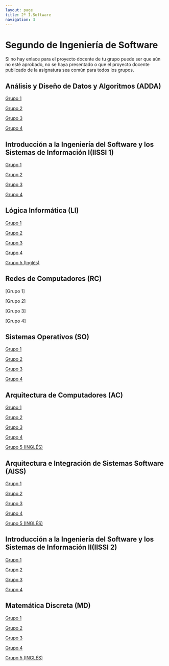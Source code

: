 ```yaml
---
layout: page
title: 2º I.Software
navigation: 3
---
```


# Segundo de Ingeniería de Software

Si no hay enlace para el proyecto docente de tu grupo puede ser que aún no esté aprobado, no se haya presentado o que el proyecto docente publicado de la asignatura sea común para todos los grupos.

## Análisis y Diseño de Datos y Algoritmos (ADDA)

[Grupo 1](https://uses0-my.sharepoint.com/:b:/g/personal/delegacion_etsii_us_es/EXqiF-fPdp1DhthaWUEKmlUBTmCQ9DpBRKW63-oG6mrdTw?e=BYcynH)

[Grupo 2](https://uses0-my.sharepoint.com/:b:/g/personal/delegacion_etsii_us_es/EUqxImMK_G5KsFHwnASSdhoB9ZGJY02POZhV2vyxlJvGIg?e=Vmp7X2)

[Grupo 3](https://uses0-my.sharepoint.com/:b:/g/personal/delegacion_etsii_us_es/ERqfZJoZdsNDhv9o6NeUmuUBYBxZy8UC_eNpC6Oo9Z7Z4g?e=wql1dI)

[Grupo 4](https://uses0-my.sharepoint.com/:b:/g/personal/delegacion_etsii_us_es/EeoZThjfxRVFqRLa4-ZzhiIBG6t5-7TRlG2p1hYKJeACpQ?e=D73B2E)


## Introducción a la Ingeniería del Software y los Sistemas de Información I(IISSI 1)

[Grupo 1](https://uses0-my.sharepoint.com/:b:/g/personal/delegacion_etsii_us_es/EdyC7DB4mZ1Hu9H2EWm0g1kBk2s1NoMVGd4uzsBi5s_jFA?e=Cv51bQ)

[Grupo 2](https://uses0-my.sharepoint.com/:b:/g/personal/delegacion_etsii_us_es/EaEp46T0zE1Hmwf_WzYO6EUByKghA0z7uLUM1UQrSM4iRQ?e=MDMtoI)

[Grupo 3](https://uses0-my.sharepoint.com/:b:/g/personal/delegacion_etsii_us_es/Ear62XxJRhlKiDYsrcwdh8EBGISi4jR2JGPTUxY5t64Grw?e=jdDMQU)

[Grupo 4](https://uses0-my.sharepoint.com/:b:/g/personal/delegacion_etsii_us_es/EQNp6J1DYatPh6DCNE2U_G8B9XkD3DTzUWTNKkGrqmt9Ig?e=nI7kkD)


## Lógica Informática (LI)

[Grupo 1](https://uses0-my.sharepoint.com/:b:/g/personal/delegacion_etsii_us_es/ERStWAMxOwJDoUWsfXfPsm4B645ZHOVqUqmEDPqiOveNuA?e=yaxenh)

[Grupo 2](https://uses0-my.sharepoint.com/:b:/g/personal/delegacion_etsii_us_es/EZNnjiKzjiBFtPGKdVfP2cEBWBnXGESEqw7RcKouFBy34g?e=efKdn9)

[Grupo 3](https://uses0-my.sharepoint.com/:b:/g/personal/delegacion_etsii_us_es/EV5BL3R8vpREmdgQX5rgxWMBk-V2yw7SsMxLUECH0GglPQ?e=PTzWyp)

[Grupo 4](https://uses0-my.sharepoint.com/:b:/g/personal/delegacion_etsii_us_es/EedpIHLFKRlNlbSSzoHP-F8BT0eXXbAhvr1_MSuZteLlfA?e=Nybloc)

[Grupo 5 (Inglés)](https://uses0-my.sharepoint.com/:b:/g/personal/delegacion_etsii_us_es/Eah3f7kPw8lIj2wTi07l61kBokrxrYUuiQBOJXPvyxJ4vg?e=G9Bibg)


## Redes de Computadores (RC) 

[Grupo 1]

[Grupo 2]

[Grupo 3]

[Grupo 4]


## Sistemas Operativos (SO)

[Grupo 1](https://uses0-my.sharepoint.com/:b:/g/personal/delegacion_etsii_us_es/EeUS0pefkgFOjRnH-bs3mFcBlWydMEoJYEiViMCQkyT9Dw?e=EJ2STy)

[Grupo 2](https://uses0-my.sharepoint.com/:b:/g/personal/delegacion_etsii_us_es/EUnrrygA3NtPvWk7eLAeS2EB0Amg_H98-9v_FYn0WLS2jw?e=BrNEQd)

[Grupo 3](https://sevius.us.es/asignus/proyectopublicado.php?codasig=2050014&vac=1112724&gac=3)

[Grupo 4](https://uses0-my.sharepoint.com/:b:/g/personal/delegacion_etsii_us_es/ERktxDPLbcNOho5DgXokBREBWZrFylI0qjIZLyzweRA7sA?e=dq7sYA)


## Arquitectura de Computadores (AC)

[Grupo 1](https://uses0-my.sharepoint.com/:b:/g/personal/delegacion_etsii_us_es/EeiF12sc1lRBmD--Yd3XZq8B4WvHKipojvqTUlfdpjeQfg?e=w7BHkX)

[Grupo 2](https://uses0-my.sharepoint.com/:b:/g/personal/delegacion_etsii_us_es/EccWChpKR79Gj1vdBMbQ7HoBuFKHlMaoQHAsDAu24gs2oA?e=krYeO4)

[Grupo 3](https://uses0-my.sharepoint.com/:b:/g/personal/delegacion_etsii_us_es/EWlO0kQyGAdMvDwFyxF1BXEB1QMWheEbpwVnabG2pHtOLg?e=CYuOy6)

[Grupo 4](https://sevius.us.es/asignus/proyectopublicado.php?codasig=2050015&vac=1114728&gac=4)

[Grupo 5 (INGLÉS)](https://sevius.us.es/asignus/proyectopublicado.php?codasig=2050015&vac=1114728&gac=5%20INGLES)


## Arquitectura e Integración de Sistemas Software (AISS)

[Grupo 1](https://uses0-my.sharepoint.com/:b:/g/personal/delegacion_etsii_us_es/EQzEDS8DW09DlKYYfcJWIhEB5jxXIYOdz3IY2OvthbLUuQ?e=CxncQJ)

[Grupo 2](https://uses0-my.sharepoint.com/:b:/g/personal/delegacion_etsii_us_es/EXvpHZzuH7pGqKkF_t17frEBrbs8Gjvm9GmGnWw17ZFogA?e=T63dUd)

[Grupo 3](https://uses0-my.sharepoint.com/:b:/g/personal/delegacion_etsii_us_es/EdUQgAc27ktIhju0CYiRDqoB35MBEC3Im33B_2q7Vw23Fw?e=JkIt7u)

[Grupo 4](https://uses0-my.sharepoint.com/:b:/g/personal/delegacion_etsii_us_es/ET6Vq-Ii6I9Cvo3MabEEde0BrHtC6RJl0vkjjui4ZTVN0w?e=ZDhr0e)

[Grupo 5 (INGLÉS)](https://uses0-my.sharepoint.com/:b:/g/personal/delegacion_etsii_us_es/EadsJJw8tu9CmP_LtyF-cJcBcCFfhWccb1N6RogfYQG7bg?e=MHppCd)


## Introducción a la Ingeniería del Software y los Sistemas de Información II(IISSI 2)

[Grupo 1](https://uses0-my.sharepoint.com/:b:/g/personal/delegacion_etsii_us_es/EYXo9PkUePtPgMj2Js5L0TkBIzYXj8ZSSwx08DX-33xJvA?e=cZDXMI)

[Grupo 2](https://uses0-my.sharepoint.com/:b:/g/personal/delegacion_etsii_us_es/EQuNtV4cmJpBo3W4ZyrlBPkBgPf6iK9EL8d4h1ra4lbuZw?e=PiBlLO)

[Grupo 3](https://uses0-my.sharepoint.com/:b:/g/personal/delegacion_etsii_us_es/EVktdYhslkhPqbLIMhF7blcBHzV6SIkJOcggyNIFzvDNtw?e=bOhosL)

[Grupo 4](https://uses0-my.sharepoint.com/:b:/g/personal/delegacion_etsii_us_es/EXQlr9n-XQhAulIIU95plvoBo3IPxKLmRHsTgzWQHDcg2w?e=6pSY4a)


## Matemática Discreta (MD)

[Grupo 1](https://sevius.us.es/asignus/proyectopublicado.php?codasig=2050017&vac=1114732&gac=1)

[Grupo 2](https://uses0-my.sharepoint.com/:b:/g/personal/delegacion_etsii_us_es/EbswIBM9CKdKhZVwG8HWyqMBKZExJoYdnhMdmKRPKGYZSQ?e=DN25Sv)

[Grupo 3](https://uses0-my.sharepoint.com/:b:/g/personal/delegacion_etsii_us_es/ERDq5mL4DuxPtznZJyhpsAMBemwki549wKcG3Ng22o1z6g?e=AKD4gn)

[Grupo 4](https://sevius.us.es/asignus/proyectopublicado.php?codasig=2050017&vac=1114732&gac=4)

[Grupo 5 (INGLÉS)](https://uses0-my.sharepoint.com/:b:/g/personal/delegacion_etsii_us_es/EWvtD2P65QRHkoBjvzza4Z0BQwaUua6IF7ijYw4Tv6K9Sw?e=zoTes0)